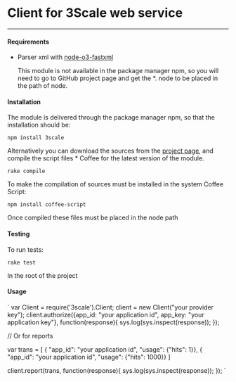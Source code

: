 # Client for 3Scale web service
***

#### Requirements

* Parser xml with [node-o3-fastxml](https://github.com/ajaxorg/node-o3-fastxml)

	This module is not available in the package manager npm, so you will need to go to GitHub project page and get the *. node 
	to be placed in the path of node.

#### Installation

The module is delivered through the package manager npm, so that the installation should be:

`npm install 3scale`

Alternatively you can download the sources from the [project page](https://github.com/3scale/3scale_ws_api_for_js), and compile the script files * Coffee for the latest version of the module.

`rake compile`

To make the compilation of sources must be installed in the system Coffee Script:

`npm install coffee-script`

Once compiled these files must be placed in the node path

#### Testing

To run tests:

`rake test`

In the root of the project

#### Usage

`
var Client = require('3scale').Client;
client = new Client("your provider key");
client.authorize({app_id: "your application id", app_key: "your application key"}, function(response){
  sys.log(sys.inspect(response));
});

// Or for reports

var trans = [
		{ "app_id": "your application id", "usage": {"hits": 1}},
		{ "app_id": "your application id", "usage": {"hits": 1000}}
             ]

client.report(trans, function(response){
  sys.log(sys.inspect(response));
});
`